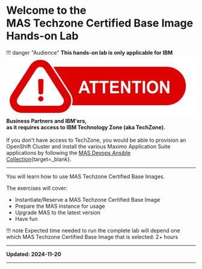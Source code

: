 # Welcome to the </br>MAS Techzone Certified Base Image Hands-on Lab



!!! danger "Audience"
    <img src="img/index_00.png" style="float:left">
    **This hands-on lab is only applicable for IBM Business Partners and IBM'ers,</br>as it requires access to IBM Technology Zone (aka TechZone).**</br></br>
    If you don't have access to TechZone, you would be able to provision an OpenShift Cluster and install the various Maximo Application Suite applications by following the [MAS Devops Ansible Collection](https://ibm-mas.github.io/ansible-devops/){target=_blank}.


---

You will learn how to use MAS Techzone Certified Base Images.

The exercises will cover:

* Instantiate/Reserve a MAS Techzone Certified Base Image
* Prepare the MAS instance for usage
* Upgrade MAS to the latest version
* Have fun

!!! note
    Expected time needed to run the complete lab will depend one which MAS Techzone Certified Base Image that is selected: 2+ hours


---

**Updated: 2024-11-20**

---